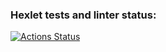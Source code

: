 ### Hexlet tests and linter status:
[![Actions Status](https://github.com/Belato-code/frontend-project-11/actions/workflows/hexlet-check.yml/badge.svg)](https://github.com/Belato-code/frontend-project-11/actions)